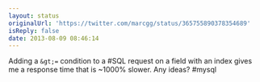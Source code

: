 ```yaml
---
layout: status
originalUrl: 'https://twitter.com/marcgg/status/365755890378354689'
isReply: false
date: 2013-08-09 08:46:14
---
```


Adding a `&gt;=` condition to a #SQL request on a field with an index gives me a response time that is ~1000% slower. Any ideas? #mysql
